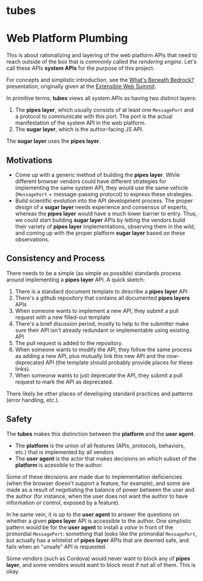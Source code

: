 tubes
=====

# Web Platform Plumbing

This is about rationalizing and layering of the web platform APIs that need to reach outside of the box that is commonly called *the rendering engine*. Let's call these APIs **system APIs** for the purpose of this project.

For concepts and simplistic introduction, see the [What's Beneath Bedrock?](https://docs.google.com/a/glazkov.com/presentation/d/1jqAjoU22R4A4OF6k0Eg0yru2sHz6ehXUffBhOegGEvA/pub?start=false&loop=false&delayms=3000) presentation, originally given at the [Extensible Web Summit](http://lanyrd.com/2014/extensible-web-summit/).

In primitive terms, **tubes** views all system APIs as having two distinct layers:

1. The **pipes layer**, which usually consists of at least one `MessagePort` and a protocol to communicate with this port. The port is the actual manifestation of the system API in the web platform.
2. The **sugar layer**, which is the author-facing JS API.

The **sugar layer** uses the **pipes layer**.

## Motivations

* Come up with a generic method of building the **pipes layer**. While different browser vendors could have different strategies for implementing the same system API, they would use the same vehicle (`MessagePort` + message-passing protocol) to express these strategies.
* Build scientific evolution into the API development process. The proper design of a **sugar layer** needs experience and consensus of experts, whereas the **pipes layer** would have a much lower barrier to entry. Thus, we could start building **sugar layer** APIs by letting the vendors build their variety of **pipes layer** implementations, observing them in the wild, and coming up with the proper platform **sugar layer** based on these observations.


## Consistency and Process

There needs to be a simple (as simple as possible) standards process around implementing a **pipes layer** API. A quick sketch:

1. There is a standard document template to describe a **pipes layer** API
2. There's a github repository that contains all documented **pipes layers** APIs 
3. When someone wants to implement a new API, they submit a pull request with a new filled-out template
4. There's a brief disussion period, mostly to help to the submitter make sure their API isn't already redundant or implementable using existing API
5. The pull request is added to the repository.
6. When someone wants to modify the API, they follow the same process as adding a new API, plus mutually link this new API and the now-deprecated API (the template should probably provide places for these links). 
7. When someonw wants to just deprecate the API, they submit a pull request to mark the API as deprecated.

There likely be other places of developing standard practices and patterns (error handling, etc.).

## Safety

The **tubes** makes this distinction between the **platform** and the **user agent**.

* The **platform** is the union of all features (APIs, protocols, behaviors, etc.) that is implemented by all vendors
* The **user agent** is the actor that makes decisions on which subset of the **platform** is acessible to the author.

Some of these decisions are made due to implementation deficiencies (when the browser doesn't support a feature, for example), and some are made as a result of negotiating the balance of power between the user and the author (for instance, when the user does not want the author to have information or control, exposed by a feature).

In he same vein, it is up to the **user agent** to  answer the questions on whether a given **pipes layer** API is accessible to the author. One simplistic pattern would be for the **user agent** to install a _valve_ in front of the primordial `MessagePort`: something that looks like the primordial `MessagePort`, but actually has a whitelist of **pipes layer** APIs that are deemed safe, and fails when an "unsafe" API is requested.

Some vendors (such as Cordova) would never want to block any of **pipes layer**, and some vendors would want to block most if not all of them. This is okay.

